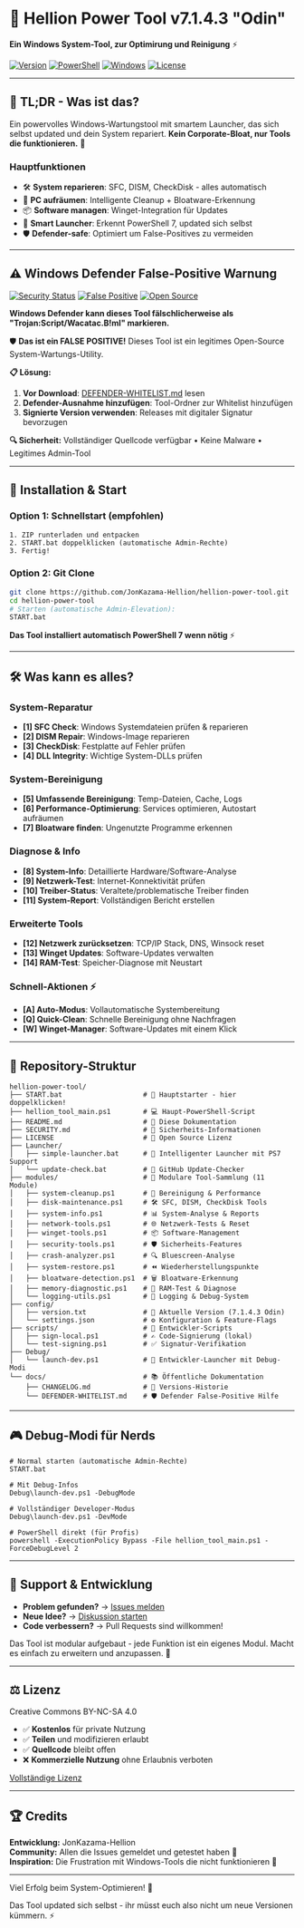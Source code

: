 # 🔧 Hellion Power Tool v7.1.4.3 "Odin"

**Ein Windows System-Tool, zur Optimirung und Reinigung** ⚡

[![Version](https://img.shields.io/badge/Version-7.1.4.3%20Odin-blue.svg)](https://github.com/JonKazama-Hellion/hellion-power-tool)
[![PowerShell](https://img.shields.io/badge/PowerShell-5.1%2B%20%7C%207.0%2B-blue.svg)](https://github.com/PowerShell/PowerShell)
[![Windows](https://img.shields.io/badge/Windows-10%2F11-green.svg)](https://www.microsoft.com/windows)
[![License](https://img.shields.io/badge/License-CC%20BY--NC--SA%204.0-orange.svg)](https://creativecommons.org/licenses/by-nc-sa/4.0/)

---

## 👀 **TL;DR - Was ist das?**

Ein powervolles Windows-Wartungstool mit smartem Launcher, das sich selbst updated und dein System repariert.
**Kein Corporate-Bloat, nur Tools die funktionieren.** 🎯

### **Hauptfunktionen**

- 🛠️ **System reparieren**: SFC, DISM, CheckDisk - alles automatisch
- 🧹 **PC aufräumen**: Intelligente Cleanup + Bloatware-Erkennung  
- 📦 **Software managen**: Winget-Integration für Updates
- 🚀 **Smart Launcher**: Erkennt PowerShell 7, updated sich selbst
- 🛡️ **Defender-safe**: Optimiert um False-Positives zu vermeiden

---

## ⚠️ **Windows Defender False-Positive Warnung**

[![Security Status](https://img.shields.io/badge/Security-Verified%20Safe-green)](SECURITY.md)
[![False Positive](https://img.shields.io/badge/Defender-False%20Positive%20Warning-yellow)](DEFENDER-WHITELIST.md)
[![Open Source](https://img.shields.io/badge/Source-Fully%20Available-blue)](https://github.com/JonKazama-Hellion/hellion-power-tool)

**Windows Defender kann dieses Tool fälschlicherweise als "Trojan:Script/Wacatac.B!ml" markieren.**

🛡️ **Das ist ein FALSE POSITIVE!** Dieses Tool ist ein legitimes Open-Source System-Wartungs-Utility.

**📋 Lösung:**

1. **Vor Download**: [DEFENDER-WHITELIST.md](DEFENDER-WHITELIST.md) lesen
2. **Defender-Ausnahme hinzufügen**: Tool-Ordner zur Whitelist hinzufügen  
3. **Signierte Version verwenden**: Releases mit digitaler Signatur bevorzugen

**🔍 Sicherheit:** Vollständiger Quellcode verfügbar • Keine Malware • Legitimes Admin-Tool

---

## 🚀 **Installation & Start**

### Option 1: Schnellstart (empfohlen)

```text
1. ZIP runterladen und entpacken
2. START.bat doppelklicken (automatische Admin-Rechte)
3. Fertig!
```

### Option 2: Git Clone

```bash
git clone https://github.com/JonKazama-Hellion/hellion-power-tool.git
cd hellion-power-tool
# Starten (automatische Admin-Elevation):
START.bat
```

**Das Tool installiert automatisch PowerShell 7 wenn nötig** ⚡

---

## 🛠️ **Was kann es alles?**

### **System-Reparatur**

- **[1] SFC Check**: Windows Systemdateien prüfen & reparieren  
- **[2] DISM Repair**: Windows-Image reparieren
- **[3] CheckDisk**: Festplatte auf Fehler prüfen
- **[4] DLL Integrity**: Wichtige System-DLLs prüfen

### **System-Bereinigung**

- **[5] Umfassende Bereinigung**: Temp-Dateien, Cache, Logs
- **[6] Performance-Optimierung**: Services optimieren, Autostart aufräumen
- **[7] Bloatware finden**: Ungenutzte Programme erkennen

### **Diagnose & Info**

- **[8] System-Info**: Detaillierte Hardware/Software-Analyse
- **[9] Netzwerk-Test**: Internet-Konnektivität prüfen  
- **[10] Treiber-Status**: Veraltete/problematische Treiber finden
- **[11] System-Report**: Vollständigen Bericht erstellen

### **Erweiterte Tools**

- **[12] Netzwerk zurücksetzen**: TCP/IP Stack, DNS, Winsock reset
- **[13] Winget Updates**: Software-Updates verwalten
- **[14] RAM-Test**: Speicher-Diagnose mit Neustart

### **Schnell-Aktionen** ⚡

- **[A] Auto-Modus**: Vollautomatische Systembereitung
- **[Q] Quick-Clean**: Schnelle Bereinigung ohne Nachfragen
- **[W] Winget-Manager**: Software-Updates mit einem Klick

---

## 📁 **Repository-Struktur**

```text
hellion-power-tool/
├── START.bat                    # 🚀 Hauptstarter - hier doppelklicken!
├── hellion_tool_main.ps1        # 💻 Haupt-PowerShell-Script  
├── README.md                    # 📖 Diese Dokumentation
├── SECURITY.md                  # 🔐 Sicherheits-Informationen
├── LICENSE                      # 📄 Open Source Lizenz
├── Launcher/
│   ├── simple-launcher.bat      # 🎯 Intelligenter Launcher mit PS7 Support
│   └── update-check.bat         # 🔄 GitHub Update-Checker
├── modules/                     # 🧩 Modulare Tool-Sammlung (11 Module)
│   ├── system-cleanup.ps1       # 🧹 Bereinigung & Performance
│   ├── disk-maintenance.ps1     # 🛠️ SFC, DISM, CheckDisk Tools
│   ├── system-info.ps1          # 📊 System-Analyse & Reports
│   ├── network-tools.ps1        # 🌐 Netzwerk-Tests & Reset  
│   ├── winget-tools.ps1         # 📦 Software-Management
│   ├── security-tools.ps1       # 🛡️ Sicherheits-Features
│   ├── crash-analyzer.ps1       # 🔍 Bluescreen-Analyse
│   ├── system-restore.ps1       # ⏪ Wiederherstellungspunkte
│   ├── bloatware-detection.ps1  # 🗑️ Bloatware-Erkennung
│   ├── memory-diagnostic.ps1    # 🧠 RAM-Test & Diagnose
│   └── logging-utils.ps1        # 📝 Logging & Debug-System
├── config/
│   ├── version.txt              # 📌 Aktuelle Version (7.1.4.3 Odin)
│   └── settings.json            # ⚙️ Konfiguration & Feature-Flags
├── scripts/                     # 🔧 Entwickler-Scripts
│   ├── sign-local.ps1           # ✍️ Code-Signierung (lokal)
│   └── test-signing.ps1         # ✅ Signatur-Verifikation
├── Debug/
│   └── launch-dev.ps1           # 🔧 Entwickler-Launcher mit Debug-Modi
└── docs/                        # 📚 Öffentliche Dokumentation
    ├── CHANGELOG.md             # 📝 Versions-Historie
    └── DEFENDER-WHITELIST.md    # 🛡️ Defender False-Positive Hilfe
```

---

## 🎮 **Debug-Modi für Nerds**

```batch
# Normal starten (automatische Admin-Rechte)
START.bat

# Mit Debug-Infos  
Debug\launch-dev.ps1 -DebugMode

# Vollständiger Developer-Modus
Debug\launch-dev.ps1 -DevMode

# PowerShell direkt (für Profis)
powershell -ExecutionPolicy Bypass -File hellion_tool_main.ps1 -ForceDebugLevel 2
```

---

## 🤝 **Support & Entwicklung**

- **Problem gefunden?** → [Issues melden](https://github.com/JonKazama-Hellion/hellion-power-tool/issues)
- **Neue Idee?** → [Diskussion starten](https://github.com/JonKazama-Hellion/hellion-power-tool/discussions)
- **Code verbessern?** → Pull Requests sind willkommen!

Das Tool ist modular aufgebaut - jede Funktion ist ein eigenes Modul. Macht es einfach zu erweitern und anzupassen. 🧩

---

## ⚖️ **Lizenz**

Creative Commons BY-NC-SA 4.0

- ✅ **Kostenlos** für private Nutzung
- ✅ **Teilen** und modifizieren erlaubt  
- ✅ **Quellcode** bleibt offen
- ❌ **Kommerzielle Nutzung** ohne Erlaubnis verboten

[Vollständige Lizenz](LICENSE)

---

## 🏆 **Credits**

**Entwicklung:** JonKazama-Hellion  
**Community:** Allen die Issues gemeldet und getestet haben 🙏  
**Inspiration:** Die Frustration mit Windows-Tools die nicht funktionieren 😤  

---

Viel Erfolg beim System-Optimieren! 🚀

Das Tool updated sich selbst - ihr müsst euch also nicht um neue Versionen kümmern. ⚡
